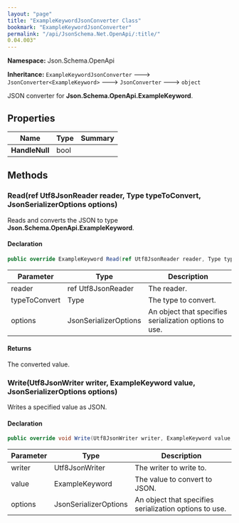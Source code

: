 ```yaml
---
layout: "page"
title: "ExampleKeywordJsonConverter Class"
bookmark: "ExampleKeywordJsonConverter"
permalink: "/api/JsonSchema.Net.OpenApi/:title/"
0.04.003"
---
```

**Namespace:** Json.Schema.OpenApi

**Inheritance:**
`ExampleKeywordJsonConverter`
 🡒 
`JsonConverter<ExampleKeyword>`
 🡒 
`JsonConverter`
 🡒 
`object`

JSON converter for **Json.Schema.OpenApi.ExampleKeyword**.

## Properties

| Name | Type | Summary |
|---|---|---|
| **HandleNull** | bool |  |

## Methods

### Read(ref Utf8JsonReader reader, Type typeToConvert, JsonSerializerOptions options)

Reads and converts the JSON to type **Json.Schema.OpenApi.ExampleKeyword**.

#### Declaration

```c#
public override ExampleKeyword Read(ref Utf8JsonReader reader, Type typeToConvert, JsonSerializerOptions options)
```

| Parameter | Type | Description |
|---|---|---|
| reader | ref Utf8JsonReader | The reader. |
| typeToConvert | Type | The type to convert. |
| options | JsonSerializerOptions | An object that specifies serialization options to use. |


#### Returns

The converted value.

### Write(Utf8JsonWriter writer, ExampleKeyword value, JsonSerializerOptions options)

Writes a specified value as JSON.

#### Declaration

```c#
public override void Write(Utf8JsonWriter writer, ExampleKeyword value, JsonSerializerOptions options)
```

| Parameter | Type | Description |
|---|---|---|
| writer | Utf8JsonWriter | The writer to write to. |
| value | ExampleKeyword | The value to convert to JSON. |
| options | JsonSerializerOptions | An object that specifies serialization options to use. |


